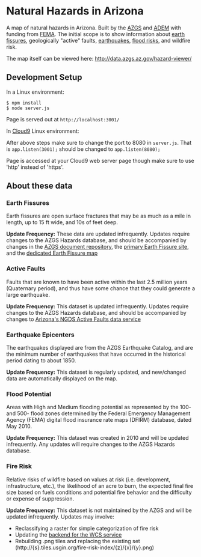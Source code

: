 # Natural Hazards in Arizona

A map of natural hazards in Arizona. Built by the [AZGS](http://azgs.az.gov) and [ADEM]() with funding from [FEMA](http://www.fema.gov). The initial scope is to show information about [earth fissures](http://www.azgs.az.gov/EFC.shtml), geologically "active" faults, [earthquakes](http://azgs.az.gov/az-shakes/), [flood risks](http://www.azgs.az.gov/hazards_floods.shtml), and wildfire risk.

The map itself can be viewed here: http://data.azgs.az.gov/hazard-viewer/

## Development Setup

In a Linux environment:

```
$ npm install
$ node server.js
```

Page is served out at `http://localhost:3001/`

In [Cloud9](https://c9.io/) Linux environment:

After above steps make sure to change the port to 8080 in `server.js`. That is `app.listen(3001);` should be changed to `app.listen(8080);`

Page is accessed at your Cloud9 web server page though make sure to use 'http' instead of 'https'.


## About these data

### Earth Fissures

Earth fissures are open surface fractures that may be as much as a mile in length, up to 15 ft wide, and 10s of feet deep.

__Update Frequency:__ These data are updated infrequently. Updates require changes to the AZGS Hazards database, and should be accompanied by changes in the [AZGS document repository](http://repository.azgs.az.gov/facets/results/taxonomy%3A228), the [primary Earth Fissure site](http://www.azgs.az.gov/EFC.shtml), and the [dedicated Earth Fissure map](http://services.azgs.az.gov/OnlineMaps/fissures.html)

### Active Faults

Faults that are known to have been active within the last 2.5 million years (Quaternary period), and thus have some chance that they could generate a large earthquake.

__Update Frequency:__ This dataset is updated infrequently. Updates require changes to the AZGS Hazards database, and should be accompanied by changes to [Arizona's NGDS Active Faults data service](http://services.azgs.az.gov/ArcGIS/rest/services/aasggeothermal/AZActiveFaults/MapServer)

### Earthquake Epicenters

The earthquakes displayed are from the AZGS Earthquake Catalog, and are the minimum number of earthquakes that have occurred in the historical period dating to about 1850.

__Update Frequency:__ This dataset is regularly updated, and new/changed data are automatically displayed on the map.

### Flood Potential

Areas with High and Medium flooding potential as represented by the 100- and 500- flood zones determined by the Federal Emergency Management Agency (FEMA) digital flood insurance rate maps (DFIRM) database, dated May 2010.

__Update Frequency:__ This dataset was created in 2010 and will be updated infrequently. Any updates will require changes to the AZGS Hazards database.

### Fire Risk

Relative risks of wildfire based on values at risk (i.e. development, infrastructure, etc.), the likelihood of an acre to burn, the expected final fire size based on fuels conditions and potential fire behavior and the difficulty or expense of suppression.

__Update Frequency:__ This dataset is not maintained by the AZGS and will be updated infrequently. Updates may involve:

- Reclassifying a raster for simple categorization of fire risk
- Updating the [backend for the WCS service](http://data.usgin.org/arizona/ows?service=wcs&version=1.0.0&request=GetCapabilities)
- Rebuilding .png tiles and replacing the existing set (http://{s}.tiles.usgin.org/fire-risk-index/{z}/{x}/{y}.png)
